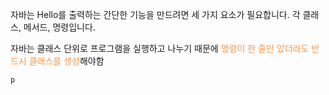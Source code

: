 자바는 Hello를 출력하는 간단한 기능을 만드려면 세 가지 요소가 필요합니다.
각 클래스, 메서드, 명령입니다.

자바는 클래스 단위로 프로그램을 실행하고 나누기 때문에 <font color="#f79646">명령이 한 줄만 있더라도 반드시 클래스를 생성</font>해야함
```
p
```